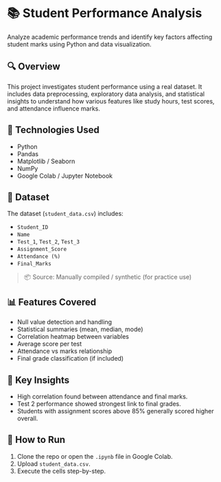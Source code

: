 # 📚 Student Performance Analysis

Analyze academic performance trends and identify key factors affecting student marks using Python and data visualization.

## 🔍 Overview

This project investigates student performance using a real dataset. It includes data preprocessing, exploratory data analysis, and statistical insights to understand how various features like study hours, test scores, and attendance influence marks.

## 🧰 Technologies Used

- Python
- Pandas
- Matplotlib / Seaborn
- NumPy
- Google Colab / Jupyter Notebook

## 📁 Dataset

The dataset (`student_data.csv`) includes:

- `Student_ID`
- `Name`
- `Test_1`, `Test_2`, `Test_3`
- `Assignment_Score`
- `Attendance (%)`
- `Final_Marks`

> 📦 Source: Manually compiled / synthetic (for practice use)

## 📊 Features Covered

- Null value detection and handling
- Statistical summaries (mean, median, mode)
- Correlation heatmap between variables
- Average score per test
- Attendance vs marks relationship
- Final grade classification (if included)

## 📌 Key Insights

- High correlation found between attendance and final marks.
- Test 2 performance showed strongest link to final grades.
- Students with assignment scores above 85% generally scored higher overall.

## 🚀 How to Run

1. Clone the repo or open the `.ipynb` file in Google Colab.
2. Upload `student_data.csv`.
3. Execute the cells step-by-step.
